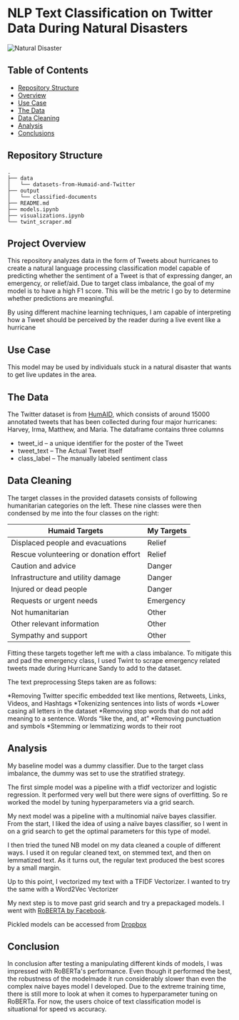 # NLP Text Classification on Twitter Data During Natural Disasters

![Natural Disaster](https://upload.wikimedia.org/wikipedia/commons/0/04/Hurricane_Isabel_from_ISS.jpg)

## Table of Contents
* [Repository Structure](#Repository-Structure)
* [Overview](#Project-Overview)
* [Use Case](#Use-Case)
* [The Data](#The-Data)
* [Data Cleaning](#Data-Cleaning)
* [Analysis](#Analyis)
* [Conclusions](#Conclusion)

## Repository Structure
```
.
├── data
│   └── datasets-from-Humaid-and-Twitter
├── output
│   └── classified-documents
├── README.md
├── models.ipynb
├── visualizations.ipynb
└── twint_scraper.md
```
## Project Overview

This repository analyzes data in the form of Tweets about hurricanes to create a natural language processing classification model capable of predicting whether the sentiment of a Tweet is that of expressing danger, an emergency, or relief/aid. Due to target class imbalance, the goal of my model is to have a high F1 score. This will be the metric I go by to determine whether predictions are meaningful. 

By using different machine learning techniques, I am capable of interpreting how a Tweet should be perceived by the reader during a live event like a hurricane

## Use Case

This model may be used by individuals stuck in a natural disaster that wants to get live updates in the area. 

## The Data

The Twitter dataset is from [HumAID](https://crisisnlp.qcri.org/humaid_dataset.html), which consists of around 15000 annotated tweets that has been collected during four major hurricanes: Harvey, Irma, Matthew, and Maria. The dataframe contains three columns

* tweet_id – a unique identifier for the poster of the Tweet
* tweet_text – The Actual Tweet itself
* class_label – The manually labeled sentiment class

## Data Cleaning

The target classes in the provided datasets consists of following humanitarian categories on the left. These nine classes were then condensed by me into the four classes on the right:

Humaid Targets | My Targets
------------ | -------------
Displaced people and evacuations 		    |Relief
Rescue volunteering or donation effort 	|Relief
Caution and advice 				              |Danger
Infrastructure and utility damage		    |Danger
Injured or dead people 	 		            |Danger
Requests or urgent needs			          |Emergency
Not humanitarian				                |Other
Other relevant information			        |Other
Sympathy and support			              |Other

Fitting these targets together left me with a class imbalance. To mitigate this and pad the emergency class, I used Twint to scrape emergency related tweets made during Hurricane Sandy to add to the dataset.

The text preprocessing Steps taken are as follows:

*Removing Twitter specific embedded text like mentions, Retweets, Links, Videos, and Hashtags
*Tokenizing sentences into lists of words
*Lower casing all letters in the dataset
*Removing stop words that  do not add meaning to a sentence. Words “like the, and, at”
*Removing punctuation and symbols
*Stemming or lemmatizing words to their root

## Analysis

My baseline model was a dummy classifier. Due to the target class imbalance, the dummy was set to use the stratified strategy. 

The first simple model was a pipeline with a tfidf vectorizer and logistic regression. It performed very well but there were signs of overfitting. So re worked the model by tuning hyperparameters via a grid search.

My next model was a pipeline with a multinomial naïve bayes classifier. From the start, I liked the idea of using a naïve bayes classifier, so I went in on a grid search to get the optimal parameters for this type of model.

I then tried the tuned NB model on my data cleaned a couple of different ways. I used it on regular cleaned text, on stemmed text, and then on lemmatized text. As it turns out, the regular text produced the best scores by a small margin.

Up to this point, I vectorized my text with a TFIDF Vectorizer. I wanted to try the same with a Word2Vec Vectorizer

My next step is to move past grid search and try a prepackaged models. I went with [RoBERTA by Facebook](https://ai.facebook.com/blog/roberta-an-optimized-method-for-pretraining-self-supervised-nlp-systems/).

Pickled models can be accessed from [Dropbox](https://www.dropbox.com/sh/c8kl6xjvpytoh3o/AABBHBs0w8qE3_B7bZi_KHZla?dl=0)



## Conclusion

In conclusion after testing a manipulating different kinds of models, I was impressed with RoBERTa's performance. Even though it performed the best, the robustness of the modelmade it run considerably slower than even the complex naive bayes model I developed. Due to the extreme training time, there is still more to look at when it comes to hyperparameter tuning on RoBERTa. For now, the users choice of text classification model is situational for speed vs accuracy.

